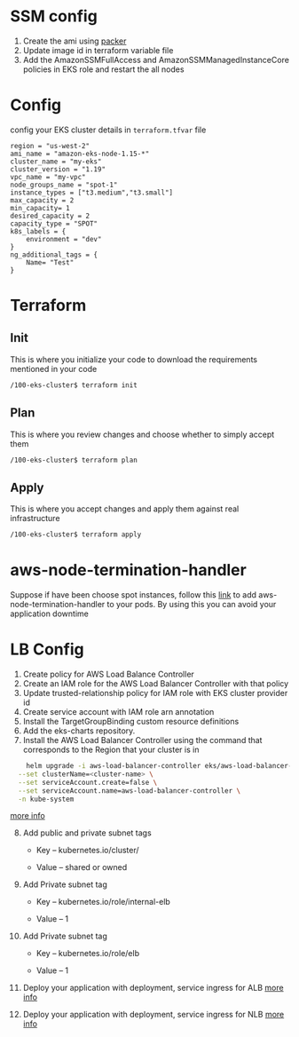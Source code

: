 # SSM config
   1. Create the ami using [packer](https://github.com/awslabs/amazon-eks-ami)
   2. Update image id in terraform variable file
   3. Add the AmazonSSMFullAccess and AmazonSSMManagedInstanceCore policies in EKS role and restart the all nodes 
    
# Config
config your EKS cluster details in `terraform.tfvar` file
```note
region = "us-west-2"
ami_name = "amazon-eks-node-1.15-*"
cluster_name = "my-eks"
cluster_version = "1.19"
vpc_name = "my-vpc"
node_groups_name = "spot-1"
instance_types = ["t3.medium","t3.small"]
max_capacity = 2
min_capacity= 1
desired_capacity = 2
capacity_type = "SPOT"
k8s_labels = {
    environment = "dev"
}
ng_additional_tags = {
    Name= "Test"
}
```
# Terraform

## Init
This is where you initialize your code to download the requirements mentioned in your code
```bash
/100-eks-cluster$ terraform init
```
## Plan
This is where you review changes and choose whether to simply accept them
```bash
/100-eks-cluster$ terraform plan
```
## Apply
This is where you accept changes and apply them against real infrastructure
```bash
/100-eks-cluster$ terraform apply
```
# aws-node-termination-handler
Suppose if have been choose spot instances, follow this [link](https://artifacthub.io/packages/helm/aws/aws-node-termination-handler) to add aws-node-termination-handler to your pods. By using this  you can avoid  your application downtime

# LB Config
1. Create policy for AWS Load Balance Controller
2. Create an IAM role for the AWS Load Balancer Controller with that policy
3. Update trusted-relationship policy for IAM role with EKS cluster provider id
4. Create service account with IAM role arn annotation
5. Install the TargetGroupBinding custom resource definitions
6. Add the eks-charts repository.
7. Install the AWS Load Balancer Controller using the command that corresponds to the Region that your cluster is in
```bash
    helm upgrade -i aws-load-balancer-controller eks/aws-load-balancer-controller \
  --set clusterName=<cluster-name> \
  --set serviceAccount.create=false \
  --set serviceAccount.name=aws-load-balancer-controller \
  -n kube-system
```
[more info](https://docs.aws.amazon.com/eks/latest/userguide/aws-load-balancer-controller.html)

8. Add public and private subnet tags

    - Key – kubernetes.io/cluster/<cluster-name>

    - Value – shared or owned

9. Add Private subnet tag

    - Key – kubernetes.io/role/internal-elb

    - Value – 1

10. Add Private subnet tag

    - Key – kubernetes.io/role/elb

    - Value – 1

11. Deploy your application with deployment, service ingress for ALB [more info](https://docs.aws.amazon.com/eks/latest/userguide/alb-ingress.html) 


12. Deploy your application with deployment, service ingress for NLB [more info](https://docs.aws.amazon.com/eks/latest/userguide/load-balancing.html) 
    
